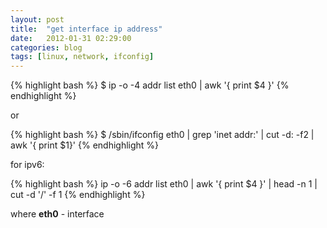 ```yaml
---
layout: post
title:  "get interface ip address"
date:   2012-01-31 02:29:00
categories: blog
tags: [linux, network, ifconfig]
---
```


{% highlight bash %}
$ ip -o -4 addr list eth0 | awk '{ print $4 }'
{% endhighlight %}

or

{% highlight bash %}
$ /sbin/ifconfig eth0 | grep 'inet addr:' | cut -d: -f2 | awk '{ print $1}'
{% endhighlight %}

for ipv6:

{% highlight bash %}
ip -o -6 addr list eth0 | awk '{ print $4 }' | head -n 1 | cut -d '/' -f 1
{% endhighlight %}

where **eth0** - interface
